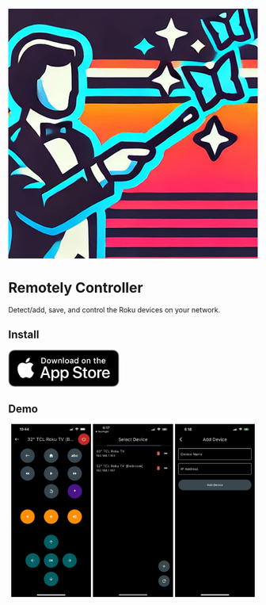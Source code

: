 ![Remotely](/logo.jpg)
# Remotely Controller

Detect/add, save, and control the Roku devices on your network.

## Install

<p>
  <a
    href="https://apps.apple.com/us/app/remotely-controller/id6504736818"
    target="_blank"
  ><img src="/flutter/assets/app_store.png" alt="Download on the App Store" height="75" /></a>
</p>

## Demo

<p align="center">
  <img src="/flutter/assets/demo1.jpg" alt="CrayEye Demo 1" width="32%"/>
  <img src="/flutter/assets/demo2.jpg" alt="CrayEye Demo 2" width="32%"/>
  <img src="/flutter/assets/demo3.jpg" alt="CrayEye Demo 3" width="32%"/>
</p>

